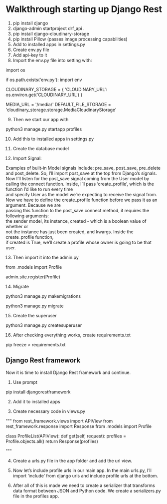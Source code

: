# Walkthrough starting up Django Rest

1. pip install django
2. django-admin startproject drf_api .
3. pip install django-cloudinary-storage
4. pip install Pillow (passes image processing capabilities)
5. Add to installed apps in settings.py
6. Create env.py file
7. Add api-key to it
8. Import the env.py file into setting with:

import os

if os.path.exists('env.py'):
import env

CLOUDINARY_STORAGE = {
'CLOUDINARY_URL': os.environ.get('CLOUDINARY_URL')
}

MEDIA_URL = '/media/'
DEFAULT_FILE_STORAGE = 'cloudinary_storage.storage.MediaCloudinaryStorage'

9. Then we start our app with

python3 manage.py startapp profiles

10. Add this to installed apps in settings.py

11. Create the database model

12. Import Signal:

Examples of built-in Model signals include: pre_save, post_save, pre_delete and post_delete.
So, I’ll import post_save at the top from Django’s signals.
Now I’ll listen for the post_save signal coming from the User model by calling the connect function.
Inside, I’ll pass ‘create_profile’, which is the function I’d like to run every time  
and specify User as the model we’re expecting to receive the signal from.
Now we have to define the create_profile function before we pass it as an argument. Because we are  
passing this function to the post_save.connect method, it requires the following arguments:  
the sender model, its instance, created - which is a boolean value of whether or  
not the instance has just been created, and kwargs. Inside the create_profile function,  
if created is True, we’ll create a profile whose owner is going to be that user.

13. Then import it into the admin.py

from .models import Profile

admin.site.register(Profile)

14. Migrate

python3 manage.py makemigrations

python3 manage.py migrate

15. Create the superuser

python3 manage.py createsuperuser

16. After checking everything works, create requirements.txt

pip freeze > requirements.txt

## Django Rest framework

Now it is time to install Django Rest framework and continue.

1. Use prompt

pip install djangorestframework

2. Add it to installed apps

3. Create necessary code in views.py

"""
from rest_framework.views import APIView
from rest_framework.response import Response
from .models import Profile

class ProfileList(APIView):
def get(self, request):
profiles = Profile.objects.all()
return Response(profiles)

"""

4. Create a urls.py file in the app folder and add the url view.

5. Now let’s include profile urls in our main app. In the main urls.py, I’ll import ‘include’ from django urls and include profile urls at the bottom.

6. After all of this is made we need to create a serializer that transforms data format between JSON and Python code.
   We create a serializers.py file in the profiles app.
